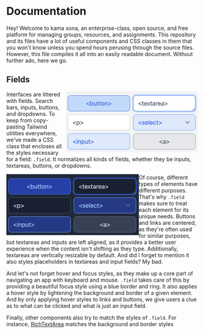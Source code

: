 # Documentation

Hey! Welcome to kama sona, an enterprise-class, open source, and free platform
for managing groups, resources, and assignments. This repository and its files
have a lot of useful components and CSS classes in them that you won't know
unless you spend hours perusing through the source files. However, this file
compiles it all into an easily readable document. Without further ado, here we
go.

## Fields

<img align="right" alt="An example of `.field`." src="field-light.png" width="348" />

Interfaces are littered with fields. Search bars, inputs, buttons, and
dropdowns. To keep from copy-pasting Tailwind utilities everywhere, we've made a
CSS class that encloses all the styles necessary for a field: `.field`. It
normalizes all kinds of fields, whether they be inputs, textareas, buttons, or
dropdowns.

<img align="left" alt="An example of `.field`." src="field-dark.png" width="348" />

Of course, different types of elements have different purposes. That's why
`.field` makes sure to treat each element for its unique needs. Buttons and
links are centered, as they're often used for similar purposes, but textareas
and inputs are left aligned, as it provides a better user experience when the
content isn't shifting as they type. Additionally, textareas are vertically
resizable by default. And did I forget to mention it also styles placeholders in
textareas and input fields? My bad.

And let's not forget hover and focus styles, as they make up a core part of
navigating an app with keyboard and mouse. `.field` takes care of this by
providing a beautiful focus style using a blue border and ring. It also applies
a hover style by lightening the background and border of a given element. And by
only applying hover styles to links and buttons, we give users a clue as to what
can be clicked and what is just an input field.

Finally, other components also try to match the styles of `.field`. For
instance, [RichTextArea](#richtextarea) matches the background and border styles
